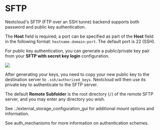 SFTP
====

Nextcloud's SFTP (FTP over an SSH tunne) backend supports both password
and public key authentication.

The **Host** field is required; a port can be specified as part of the
**Host** field in the following format: `hostname.domain:port`. The
default port is 22 (SSH).

For public key authentication, you can generate a public/private key
pair from your **SFTP with secret key login** configuration.

![](images/auth_mechanism.png)

After generating your keys, you need to copy your new public key to the
destination server to `.ssh/authorized_keys`. Nextcloud will then use
its private key to authenticate to the SFTP server.

The default **Remote Subfolder** is the root directory (`/`) of the
remote SFTP server, and you may enter any directory you wish.

See ../external\_storage\_configuration\_gui for additional mount
options and information.

See auth\_mechanisms for more information on authentication schemes.
